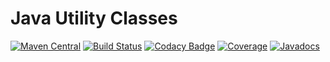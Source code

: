 # Java Utility Classes

[![Maven Central](https://maven-badges.herokuapp.com/maven-central/com.9ls/common-util/badge.svg)](https://maven-badges.herokuapp.com/maven-central/com.9ls/common-util)
[![Build Status](https://api.travis-ci.com/nine-lives/nls-common-util.png)](https://app.travis-ci.com/nine-lives/nls-common-util)
[![Codacy Badge](https://app.codacy.com/project/badge/Grade/79e0635334d642a495ec1da2106cc29e)](https://www.codacy.com?utm_source=github.com&amp;utm_medium=referral&amp;utm_content=nine-lives/nls-common-util&amp;utm_campaign=Badge_Grade)
[![Coverage](https://api.codacy.com/project/badge/coverage/79e0635334d642a495ec1da2106cc29e)](https://www.codacy.com/app/nine-lives/nls-common-util)
[![Javadocs](https://www.javadoc.io/badge/com.9ls/common-util.svg)](https://www.javadoc.io/doc/com.9ls/common-util)
